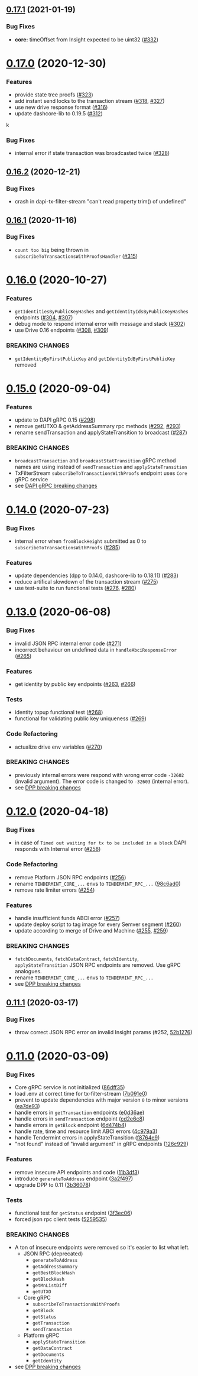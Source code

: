 ## [0.17.1](https://github.com/dashevo/dapi/compare/v0.17.0...v0.17.1) (2021-01-19)


### Bug Fixes

* **core:** timeOffset from Insight expected to be uint32 ([#332](https://github.com/dashevo/dapi/issues/332))



# [0.17.0](https://github.com/dashevo/dapi/compare/v0.16.2...v0.17.0) (2020-12-30)


### Features

* provide state tree proofs ([#323](https://github.com/dashevo/dapi/issues/323))
* add instant send locks to the transaction stream ([#318](https://github.com/dashevo/dapi/issues/318), [#327](https://github.com/dashevo/dapi/issues/327))
* use new drive response format ([#316](https://github.com/dashevo/dapi/issues/316))
* update dashcore-lib to 0.19.5 ([#312](https://github.com/dashevo/dapi/issues/312))

k
### Bug Fixes

* internal error if state transaction was broadcasted twice ([#328](https://github.com/dashevo/dapi/issues/328))



## [0.16.2](https://github.com/dashevo/dapi/compare/v0.16.1...v0.16.2) (2020-12-21)


### Bug Fixes

* crash in dapi-tx-filter-stream "can't read property trim() of undefined"



## [0.16.1](https://github.com/dashevo/dapi/compare/v0.16.0...v0.16.1) (2020-11-16)


### Bug Fixes

* `count too big` being thrown in `subscribeToTransactionsWithProofsHandler` ([#315](https://github.com/dashevo/dapi/issues/315))



# [0.16.0](https://github.com/dashevo/dapi/compare/v0.15.0...v0.16.0) (2020-10-27)


### Features

* `getIdentitiesByPublicKeyHashes` and `getIdentityIdsByPublicKeyHashes` endpoints ([#304](https://github.com/dashevo/dapi/issues/304), [#307](https://github.com/dashevo/dapi/issues/307))
* debug mode to respond internal error with message and stack ([#302](https://github.com/dashevo/dapi/issues/302))
* use Drive 0.16 endpoints ([#308](https://github.com/dashevo/dapi/issues/308), [#309](https://github.com/dashevo/dapi/issues/309))

### BREAKING CHANGES

* `getIdentityByFirstPublicKey` and `getIdentityIdByFirstPublicKey` removed



# [0.15.0](https://github.com/dashevo/dapi/compare/v0.14.0...v0.15.0) (2020-09-04)


### Features

* update to DAPI gRPC 0.15 ([#298](https://github.com/dashevo/dapi/issues/298))
* remove getUTXO & getAddressSummary rpc methods ([#292](https://github.com/dashevo/dapi/issues/292), [#293](https://github.com/dashevo/dapi/issues/293))
* rename sendTransaction and applyStateTransition to broadcast ([#287](https://github.com/dashevo/dapi/pull/287))


### BREAKING CHANGES

* `broadcastTransaction` and `broadcastStatTransition` gRPC method names are using instead of `sendTransaction` and `applyStateTransition`
* TxFilterStream `subscribeToTransactionsWithProofs` endpoint uses `Core` gRPC service
* see [DAPI gRPC breaking changes](https://github.com/dashevo/dapi-grpc/releases/tag/v0.15.0)



# [0.14.0](https://github.com/dashevo/dapi/compare/v0.13.0...v0.14.0) (2020-07-23)

### Bug Fixes

* internal error when `fromBlockHeight` submitted as 0  to `subscribeToTransactionsWithProofs` ([#285](https://github.com/dashevo/dapi/issues/285))


### Features

* update dependencies (dpp to 0.14.0, dashcore-lib to 0.18.11) ([#283](https://github.com/dashevo/dapi/issues/283))
* reduce artifical slowdown of the transaction stream ([#275](https://github.com/dashevo/dapi/issues/275))
* use test-suite to run functional tests ([#276](https://github.com/dashevo/dapi/issues/276), [#280](https://github.com/dashevo/dapi/issues/280))



# [0.13.0](https://github.com/dashevo/dapi/compare/v0.12.0...v0.13.0) (2020-06-08)


### Bug Fixes

* invalid JSON RPC internal error code ([#271](https://github.com/dashevo/dapi/pull/271))
* incorrect behaviour on undefined data in `handleAbciResponseError` ([#265](https://github.com/dashevo/dapi/pull/265))


### Features

* get identity by public key endpoints ([#263](https://github.com/dashevo/dapi/pull/263), [#266](https://github.com/dashevo/dapi/pull/266))


### Tests

* identity topup functional test ([#268](https://github.com/dashevo/dapi/pull/268))
* functional for validating public key uniqueness ([#269](https://github.com/dashevo/dapi/pull/269))


### Code Refactoring

* actualize drive env variables ([#270](https://github.com/dashevo/dapi/pull/270))


### BREAKING CHANGES

* previously internal errors were respond with wrong error code `-32602` (invalid argument). The error code is changed
 to `-32603` (internal error).
* see [DPP breaking changes](https://github.com/dashevo/js-dpp/releases/tag/v0.13.0)


# [0.12.0](https://github.com/dashevo/dapi/compare/v0.11.1...v0.12.0) (2020-04-18)

### Bug Fixes

* in case of `Timed out waiting for tx to be included in a block` DAPI responds with Internal error ([#258](https://github.com/dashevo/dapi/issues/258))

### Code Refactoring

* remove Platform JSON RPC endpoints ([#256](https://github.com/dashevo/dapi/issues/256))
* rename `TENDERMINT_CORE_...` envs to `TENDERMINT_RPC_...` ([98c6ad0](https://github.com/dashevo/dapi/commit/98c6ad02c1f8cf2ad76f30bec052f9a1f6eac34f))
* remove rate limiter errors ([#254]((https://github.com/dashevo/dapi/issues/254)))

### Features

* handle insufficient funds ABCI error ([#257](https://github.com/dashevo/dapi/issues/257))
* update deploy script to tag image for every Semver segment ([#260](https://github.com/dashevo/dapi/issues/260))
* update according to merge of Drive and Machine ([#255](https://github.com/dashevo/dapi/issues/255), [#259](https://github.com/dashevo/dapi/issues/259))

### BREAKING CHANGES

* `fetchDocuments`, `fetchDataContract`, `fetchIdentity`, `applyStateTransition` JSON RPC endpoints are removed. Use gRPC analogues.
* rename `TENDERMINT_CORE_...` envs to `TENDERMINT_RPC_...`
* see [DPP breaking changes](https://github.com/dashevo/js-dpp/releases/tag/v0.12.0)


## [0.11.1](https://github.com/dashevo/dapi/compare/v0.11.0...v0.11.1) (2020-03-17)

### Bug Fixes

* throw correct JSON RPC error on invalid Insight params (#252, [52b1276](https://github.com/dashevo/dapi/commit/52b12765b2a369099d7700bdb077a9d6454d99b5))


# [0.11.0](https://github.com/dashevo/dapi/compare/v0.9.0...v0.11.0) (2020-03-09)

### Bug Fixes

* Core gRPC service is not initialized ([86dff35](https://github.com/dashevo/dapi/commit/86dff354415669e206e543b3b83704eaf62ceb32))
* load .env at correct time for tx-filter-stream ([7b091e0](https://github.com/dashevo/dapi/commit/7b091e0cefcd7d6c63829bd6229a0c3e8d4b692f))
* prevent to update dependencies with major version `0` to minor versions ([ea7de93](https://github.com/dashevo/js-dpp/commit/ea7de9379a38b856f4a7b779786986afacd75b0d))
* handle errors in `getTransaction` endpoints ([e0d36ae](https://github.com/dashevo/dapi/commit/e0d36aebc717f67e90fc44a2256007031ab2f9ba))
* handle errors in `sendTransaction` endpoint ([cd2e6c8](https://github.com/dashevo/dapi/commit/cd2e6c821b7e6822c4b582c758eeeae26627b173))
* handle errors in `getBlock` endpoint ([6d474b4](https://github.com/dashevo/dapi/commit/6d474b46edf5b98f2424b6e20836a6296b5a413e))
* handle rate, time and resource limit ABCI errors ([4c979a3](https://github.com/dashevo/dapi/commit/4c979a3044bc025352962b35292fceedd2d3e7c9))
* handle Tendermint errors in applyStateTransition ([f8764e9](https://github.com/dashevo/dapi/commit/f8764e901c09445e66319fc5d2ff7cf8bc0dd7da))
* "not found" instead of "invalid argument" in gRPC endpoints ([126c929](https://github.com/dashevo/dapi/commit/126c92905d63e2b63f9949d3c58d3a469e680201))


### Features

* remove insecure API endpoints and code ([11b3df3](https://github.com/dashevo/dapi/commit/11b3df3c3dd0fef9d892320f35745b1b68b5b66c))
* introduce `generateToAddress` endpoint ([3a2f497](https://github.com/dashevo/dapi/commit/3a2f49737f5cc75c02a3abffb64b2060b14beb39))
* upgrade DPP to 0.11 ([3b36078](https://github.com/dashevo/dapi/commit/3b360787697d9cfb7f5088058cf11ea12a516c50))


### Tests

* functional test for `getStatus` endpoint ([3f3ec06](https://github.com/dashevo/dapi/commit/3f3ec0606c3a2b6875fa40c17943ac080bc945eb))
* forced json rpc client tests ([5259535](https://github.com/dashevo/dapi/commit/52595357bef4ee0c0ed9d704a2232cfa59b9a11c))


### BREAKING CHANGES

* A ton of insecure endpoints were removed so it's easier to list what left.
    * JSON RPC (deprecated)
        * `generateToAddress`
        * `getAddressSummary`
        * `getBestBlockHash`
        * `getBlockHash`
        * `getMnListDiff`
        * `getUTXO`
    * Core gRPC
        * `subscribeToTransactionsWithProofs`
        * `getBlock`
        * `getStatus`
        * `getTransaction`
        * `sendTransaction`
    * Platform gRPC
        * `applyStateTransition`
        * `getDataContract`
        * `getDocuments`
        * `getIdentity`
* see [DPP breaking changes](https://github.com/dashevo/js-dpp/releases/tag/v0.11.0)

